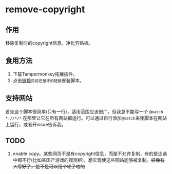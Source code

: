 # remove-copyright

## 作用

移除复制时的copyright信息，净化剪贴板。

## 食用方法

1. 下载Tampermonkey拓展插件。
2. 点击[链接](remove-copyright.user.js)`目前还是坏的链接`安装脚本。

## 支持网站

首先这个脚本很简单(只有一行)，适用范围应该很广。但我总不能写一个 `@match *://*/*` 在那里让它在所有网站都运行。可以通过自行添加`@match`来使脚本在网站上运行，或者开issue告诉我。

## TODO

1. enable copy。某些网页不是有copyright信息，而是不允许复制，有的是连选中都不行(比如某国产游戏的观测枢)，想实现使这些网站能够被复制。~~好像有人写好了，是不是可以用个轮子啥的~~